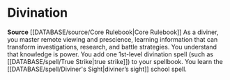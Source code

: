 ﻿---
id: '3'
name: Divination
rarity: Common
source: '[[DATABASE/source/Core Rulebook|Core Rulebook]]'
type: Wizard Arcane School

---
# Divination

**Source** [[DATABASE/source/Core Rulebook|Core Rulebook]] 
As a diviner, you master remote viewing and prescience, learning information that can transform investigations, research, and battle strategies. You understand that knowledge is power. You add one 1st-level divination spell (such as [[DATABASE/spell/True Strike|true strike]]) to your spellbook. You learn the [[DATABASE/spell/Diviner's Sight|diviner’s sight]] school spell.